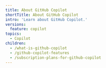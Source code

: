 ```yaml
---
title: About GitHub Copilot
shortTitle: About GitHub Copilot
intro: 'Learn about GitHub Copilot.'
versions:
  feature: copilot
topics:
  - Copilot
children:
  - /what-is-github-copilot
  - /github-copilot-features
  - /subscription-plans-for-github-copilot
---
```


